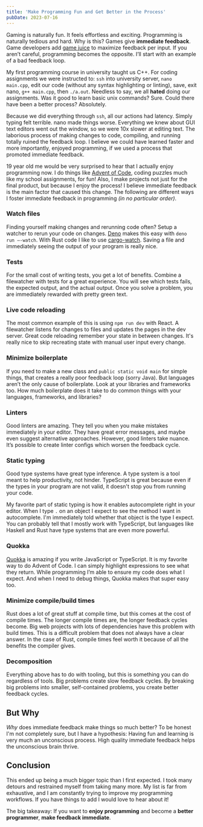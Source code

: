 ```yaml
---
title: 'Make Programming Fun and Get Better in the Process'
pubDate: 2023-07-16
---
```


Gaming is naturally fun. It feels effortless and exciting. Programming is naturally tedious and
hard. Why is this? Games give **immediate feedback**. Game developers add
[game juice](https://garden.bradwoods.io/notes/design/juice) to maximize feedback per input. If you
aren’t careful, programming becomes the opposite. I’ll start with an example of a bad feedback loop.

My first programming course in university taught us C++. For coding assignments we were instructed
to: `ssh` into university server, `nano main.cpp`, edit our code (without any syntax highlighting or
linting), save, exit nano, `g++ main.cpp`, then `./a.out`. Needless to say, we all **hated** doing
our assignments. Was it good to learn basic unix commands? Sure. Could there have been a better
process? Absolutely.

Because we did everything through `ssh`, all our actions had latency. Simply typing felt terrible.
nano made things worse. Everything we knew about GUI text editors went out the window, so we were
10x slower at editing text. The laborious process of making changes to code, compiling, and running
totally ruined the feedback loop. I believe we could have learned faster and more importantly,
enjoyed programming, if we used a process that promoted immediate feedback.

19 year old me would be very surprised to hear that I actually enjoy programming now. I do things
like [Advent of Code](https://adventofcode.com/), coding puzzles much like my school assignments,
for fun! Also, I make projects not just for the final product, but because I enjoy the process! I
believe immediate feedback is the main factor that caused this change. The following are different
ways I foster immediate feedback in programming _(in no particular order)_.

### Watch files

Finding yourself making changes and rerunning code often? Setup a watcher to rerun your code on
changes. [Deno](https://deno.land/) makes this easy with `deno run —-watch`. With Rust code I like
to use [cargo-watch](https://github.com/watchexec/cargo-watch). Saving a file and immediately seeing
the output of your program is really nice.

### Tests

For the small cost of writing tests, you get a lot of benefits. Combine a filewatcher with tests for
a great experience. You will see which tests fails, the expected output, and the actual output. Once
you solve a problem, you are immediately rewarded with pretty green text.

### Live code reloading

The most common example of this is using `npm run dev` with React. A filewatcher listens for changes
to files and updates the pages in the dev server. Great code reloading remember your state in
between changes. It's really nice to skip recreating state with manual user input every change.

### Minimize boilerplate

If you need to make a new class and `public static void main` for simple things, that creates a
really poor feedback loop (sorry Java). But languages aren’t the only cause of boilerplate. Look at
your libraries and frameworks too. How much boilerplate does it take to do common things with your
languages, frameworks, and libraries?

### Linters

Good linters are amazing. They tell you when you make mistakes immediately in your editor. They have
great error messages, and maybe even suggest alternative approaches. However, good linters take
nuance. It’s possible to create linter configs which worsen the feedback cycle.

### Static typing

Good type systems have great type inference. A type system is a tool meant to help productivity, not
hinder. TypeScript is great because even if the types in your program are not valid, it doesn't stop
you from running your code.

My favorite part of static typing is how it enables autocomplete right in your editor. When I type
`.` on an object I expect to see the method I want in autocomplete. I'm immediately told whether
that object is the type I expect. You can probably tell that I mostly work with TypeScript, but
languages like Haskell and Rust have type systems that are even more powerful.

### Quokka

[Quokka](https://quokkajs.com/) is amazing if you write JavaScript or TypeScript. It is my favorite
way to do Advent of Code. I can simply highlight expressions to see what they return. While
programming I’m able to ensure my code does what I expect. And when I need to debug things, Quokka
makes that super easy too.

### Minimize compile/build times

Rust does a lot of great stuff at compile time, but this comes at the cost of compile times. The
longer compile times are, the longer feedback cycles become. Big web projects with lots of
dependencies have this problem with build times. This is a difficult problem that does not always
have a clear answer. In the case of Rust, compile times feel worth it because of all the benefits
the compiler gives.

### Decomposition

Everything above has to do with tooling, but this is something you can do regardless of tools. Big
problems create slow feedback cycles. By breaking big problems into smaller, self-contained
problems, you create better feedback cycles.

## But Why

_Why_ does immediate feedback make things so much better? To be honest I'm not completely sure, but
I have a hypothesis: Having fun and learning is very much an unconscious process. High quality
immediate feedback helps the unconscious brain thrive.

## Conclusion

This ended up being a much bigger topic than I first expected. I took many detours and restrained
myself from taking many more. My list is far from exhaustive, and I am constantly trying to improve
my programming workflows. If you have things to add I would love to hear about it!

The big takeaway: If you want to **enjoy programming** and become a **better programmer**, **make
feedback immediate**.
